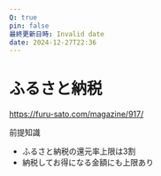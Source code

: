 ```yaml
---
Q: true
pin: false
最終更新日時: Invalid date
date: 2024-12-27T22:36
---
```

# ふるさと納税

https://furu-sato.com/magazine/917/

前提知識

- ふるさと納税の還元率上限は3割  
- 納税してお得になる金額にも上限あり